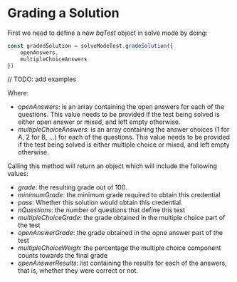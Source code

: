 # Grading a Solution

First we need to define a new _bqTest_ object in solve mode by doing:

```js
const gradedSolution = solveModeTest.gradeSolution({
    openAnswers,
    multipleChoiceAnswers
})
```

// TODO: add examples

Where:
- _openAnswers_: is an array containing the open answers for each of the questions. This value needs to be provided if the test being solved is either open answer or mixed, and left empty otherwise.
- _multipleChoiceAnswers_: is an array containing the answer choices (1 for A, 2 for B, ...) for each of the questions. This value needs to be provided if the test being solved is either multiple choice or mixed, and left empty otherwise.

Calling this method will return an object which will include the following values:

- _grade_: the resulting grade out of 100.
- _minimumGrade_: the minimum grade required to obtain this credential
- _pass_: Whether this solution would obtain this credential.
- _nQuestions_: the number of questions that define this test
- _multipleChoiceGrade_: the grade obtained in the multiple choice part of the test
- _openAnswerGrade_: the grade obtained in the opne answer part of the test
- _multipleChoiceWeigh_: the percentage the multiple choice component counts towards the final grade
- _openAnswerResults_: list containing the results for each of the answers, that is, whether they were correct or not.